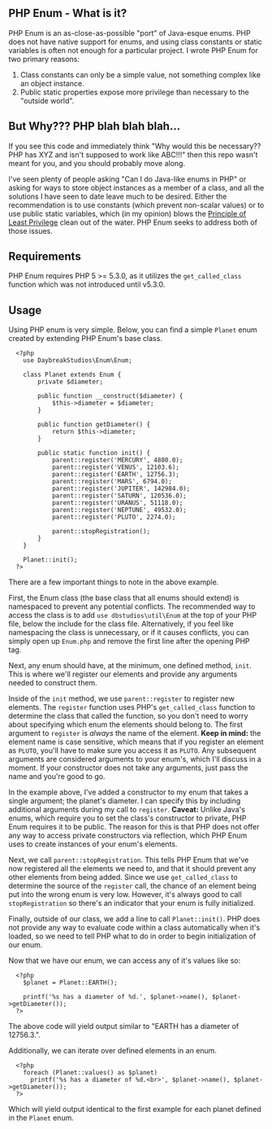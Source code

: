 ## PHP Enum - What is it?

PHP Enum is an as-close-as-possible "port" of Java-esque enums. PHP does not have native support for enums, and using class constants or static variables is often not enough for a particular project. I wrote PHP Enum for two primary reasons:

1. Class constants can only be a simple value, not something complex like an object instance.
2. Public static properties expose more privilege than necessary to the "outside world".

## But Why??? PHP blah blah blah...

If you see this code and immediately think "Why would this be necessary?? PHP has XYZ and isn't supposed to work like ABC!!!" then this repo wasn't meant for you, and you should probably move along.

I've seen plenty of people asking "Can I do Java-like enums in PHP" or asking for ways to store object instances as a member of a class, and all the solutions I have seen to date leave much to be desired. Either the recommendation is to use constants (which prevent non-scalar values) or to use public static variables, which (in my opinion) blows the [Principle of Least Privilege](http://en.wikipedia.org/wiki/Principle_of_least_privilege) clean out of the water. PHP Enum seeks to address both of those issues.

## Requirements

PHP Enum requires PHP 5 >= 5.3.0, as it utilizes the `get_called_class` function which was not introduced until v5.3.0.

## Usage

Using PHP enum is very simple. Below, you can find a simple `Planet` enum created by extending PHP Enum's base class.

```
  <?php
  	use DaybreakStudios\Enum\Enum;

  	class Planet extends Enum {
  		private $diameter;

  		public function __construct($diameter) {
  			$this->diameter = $diameter;
  		}

  		public function getDiameter() {
  			return $this->diameter;
  		}

  		public static function init() {
  			parent::register('MERCURY', 4880.0);
  			parent::register('VENUS', 12103.6);
  			parent::register('EARTH', 12756.3);
  			parent::register('MARS', 6794.0);
  			parent::register('JUPITER', 142984.0);
  			parent::register('SATURN', 120536.0);
  			parent::register('URANUS', 51118.0);
  			parent::register('NEPTUNE', 49532.0);
  			parent::register('PLUTO', 2274.0);

  			parent::stopRegistration();
  		}
  	}

  	Planet::init();
  ?>
```

There are a few important things to note in the above example.

First, the Enum class (the base class that all enums should extend) is namespaced to prevent any potential conflicts. The recommended way to access the class is to add `use dbstudios\util\Enum` at the top of your PHP file, below the include for the class file. Alternatively, if you feel like namespacing the class is unnecessary, or if it causes conflicts, you can simply open up `Enum.php` and remove the first line after the opening PHP tag.

Next, any enum should have, at the minimum, one defined method, `init`. This is where we'll register our elements and provide any arguments needed to construct them.

Inside of the `init` method, we use `parent::register` to register new elements. The `register` function uses PHP's `get_called_class` function to determine the class that called the function, so you don't need to worry about specifying which enum the elements should belong to. The first argument to `register` is _always_ the name of the element. **Keep in mind:** the element name is case sensitive, which means that if you register an element as `PLUTO`, you'll have to make sure you access it as `PLUTO`. Any subsequent arguments are considered arguments to your enum's, which I'll discuss in a moment. If your constructor does not take any arguments, just pass the name and you're good to go.

In the example above, I've added a constructor to my enum that takes a single argument; the planet's diameter. I can specify this by including additional arguments during my call to `register`. **Caveat:** Unlike Java's enums, which require you to set the class's constructor to private, PHP Enum requires it to be public. The reason for this is that PHP does not offer any way to access private constructors via reflection, which PHP Enum uses to create instances of your enum's elements.

Next, we call `parent::stopRegistration`. This tells PHP Enum that we've now registered all the elements we need to, and that it should prevent any other elements from being added. Since we use `get_called_class` to determine the source of the `register` call, the chance of an element being put into the wrong enum is very low. However, it's always good to call `stopRegistration` so there's an indicator that your enum is fully initialized.

Finally, outside of our class, we add a line to call `Planet::init()`. PHP does not provide any way to evaluate code within a class automatically when it's loaded, so we need to tell PHP what to do in order to begin initialization of our enum.

Now that we have our enum, we can access any of it's values like so:

```
  <?php
    $planet = Planet::EARTH();

    printf('%s has a diameter of %d.', $planet->name(), $planet->getDiameter());
  ?>
```

The above code will yield output similar to "EARTH has a diameter of 12756.3.".

Additionally, we can iterate over defined elements in an enum.

```
  <?php
    foreach (Planet::values() as $planet)
      printf('%s has a diameter of %d.<br>', $planet->name(), $planet->getDiameter());
  ?>
```

Which will yield output identical to the first example for each planet defined in the `Planet` enum.
